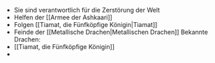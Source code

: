 + Sie sind verantwortlich für die Zerstörung der Welt
+ Helfen der [[Armee der Ashkaari]]
+ Folgen [[Tiamat, die Fünfköpfige Königin|Tiamat]]
+ Feinde der [[Metallische Drachen|Metallischen Drachen]]
Bekannte Drachen:
+ [[Tiamat, die Fünfköpfige Königin]]
+ 
